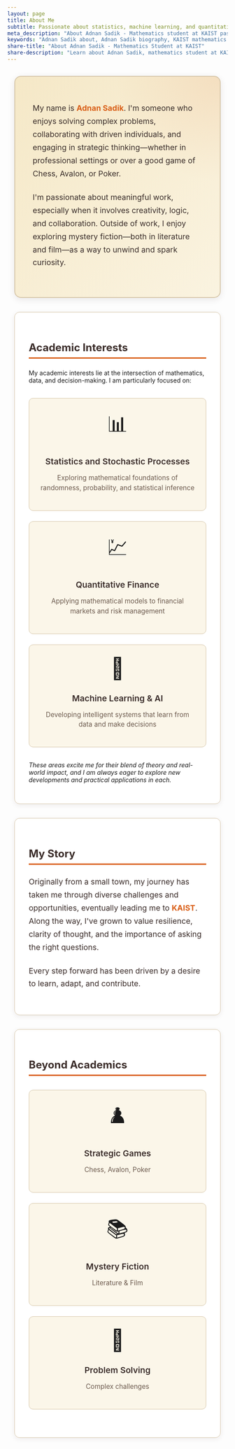 ```yaml
---
layout: page
title: About Me
subtitle: Passionate about statistics, machine learning, and quantitative finance
meta_description: "About Adnan Sadik - Mathematics student at KAIST passionate about statistical learning, machine learning, quantitative finance, and strategic thinking. Personal story and academic interests."
keywords: "Adnan Sadik about, Adnan Sadik biography, KAIST mathematics student, statistical learning, machine learning, quantitative finance, chess player, mystery fiction, academic interests"
share-title: "About Adnan Sadik - Mathematics Student at KAIST"
share-description: "Learn about Adnan Sadik, mathematics student at KAIST with interests in statistical learning, machine learning, and quantitative finance."
---
```


<div class="about-container">

<div class="intro-card">
<div class="intro-content">
<p>My name is <strong>Adnan Sadik</strong>. I'm someone who enjoys solving complex problems, collaborating with driven individuals, and engaging in strategic thinking—whether in professional settings or over a good game of Chess, Avalon, or Poker.</p>

<p>I'm passionate about meaningful work, especially when it involves creativity, logic, and collaboration. Outside of work, I enjoy exploring mystery fiction—both in literature and film—as a way to unwind and spark curiosity.</p>
</div>
</div>

<div class="interests-card">
<h3>Academic Interests</h3>
<p>My academic interests lie at the intersection of mathematics, data, and decision-making. I am particularly focused on:</p>

<div class="interest-grid">
<div class="interest-item">
<div class="interest-icon">📊</div>
<h4>Statistics and Stochastic Processes</h4>
<p>Exploring mathematical foundations of randomness, probability, and statistical inference</p>
</div>

<div class="interest-item">
<div class="interest-icon">💹</div>
<h4>Quantitative Finance</h4>
<p>Applying mathematical models to financial markets and risk management</p>
</div>

<div class="interest-item">
<div class="interest-icon">🤖</div>
<h4>Machine Learning & AI</h4>
<p>Developing intelligent systems that learn from data and make decisions</p>
</div>
</div>

<p><em>These areas excite me for their blend of theory and real-world impact, and I am always eager to explore new developments and practical applications in each.</em></p>
</div>

<div class="story-card">
<h3>My Story</h3>
<div class="story-content">
<p>Originally from a small town, my journey has taken me through diverse challenges and opportunities, eventually leading me to <strong>KAIST</strong>. Along the way, I've grown to value resilience, clarity of thought, and the importance of asking the right questions.</p>

<p>Every step forward has been driven by a desire to learn, adapt, and contribute.</p>
</div>
</div>

<div class="hobbies-card">
<h3>Beyond Academics</h3>
<div class="hobby-grid">
<div class="hobby-item">
<div class="hobby-icon">♟️</div>
<h4>Strategic Games</h4>
<p>Chess, Avalon, Poker</p>
</div>

<div class="hobby-item">
<div class="hobby-icon">📚</div>
<h4>Mystery Fiction</h4>
<p>Literature & Film</p>
</div>

<div class="hobby-item">
<div class="hobby-icon">🧠</div>
<h4>Problem Solving</h4>
<p>Complex challenges</p>
</div>
</div>
</div>

</div>

<!-- Hidden content for SEO: data scientist, AI researcher, machine learning expert, deep learning, artificial intelligence -->

<style>
/* About Me Page Styling */
.about-container {
  max-width: 900px;
  margin: 0 auto;
  padding: 1rem;
}

.intro-card {
  background: linear-gradient(135deg, #F5E8C7 0%, #FAF3E0 100%);
  border: 2px solid #D6C6A9;
  border-radius: 15px;
  padding: 2.5rem;
  margin-bottom: 2rem;
  box-shadow: 0 4px 15px rgba(58, 44, 41, 0.1);
  transition: all 0.3s ease;
  position: relative;
  overflow: hidden;
}

.intro-card::before {
  content: '';
  position: absolute;
  top: -50%;
  right: -50%;
  width: 100%;
  height: 100%;
  background: radial-gradient(circle, rgba(217, 95, 24, 0.1) 0%, transparent 70%);
  transition: all 0.5s ease;
}

.intro-card:hover {
  transform: translateY(-5px);
  box-shadow: 0 8px 25px rgba(58, 44, 41, 0.15);
  border-color: #D95F18;
}

.intro-card:hover::before {
  top: -30%;
  right: -30%;
}

.intro-content {
  position: relative;
  z-index: 1;
}

.intro-content p {
  font-size: 1.1rem;
  line-height: 1.7;
  color: #3A2C29;
  margin-bottom: 1.5rem;
}

.intro-content strong {
  color: #D95F18;
  font-weight: 700;
}

.interests-card, .story-card, .hobbies-card {
  background: rgba(255, 255, 255, 0.9);
  border: 1px solid #D6C6A9;
  border-radius: 12px;
  padding: 2rem;
  margin-bottom: 2rem;
  box-shadow: 0 3px 12px rgba(58, 44, 41, 0.08);
  transition: all 0.3s ease;
}

.interests-card:hover, .story-card:hover, .hobbies-card:hover {
  transform: translateY(-3px);
  box-shadow: 0 6px 20px rgba(58, 44, 41, 0.12);
  border-color: #C4470D;
}

.interests-card h3, .story-card h3, .hobbies-card h3 {
  color: #3A2C29;
  border-bottom: 3px solid #D95F18;
  padding-bottom: 0.5rem;
  margin-bottom: 1.5rem;
  font-weight: bold;
  font-size: 1.5rem;
}

.interest-grid, .hobby-grid {
  display: grid;
  grid-template-columns: repeat(auto-fit, minmax(250px, 1fr));
  gap: 1.5rem;
  margin: 2rem 0;
}

.interest-item, .hobby-item {
  background: rgba(245, 232, 199, 0.4);
  border: 1px solid #D6C6A9;
  border-radius: 10px;
  padding: 1.5rem;
  text-align: center;
  transition: all 0.3s ease;
  position: relative;
  overflow: hidden;
}

.interest-item::before, .hobby-item::before {
  content: '';
  position: absolute;
  top: 0;
  left: -100%;
  width: 100%;
  height: 100%;
  background: linear-gradient(90deg, transparent, rgba(217, 95, 24, 0.1), transparent);
  transition: all 0.6s ease;
}

.interest-item:hover, .hobby-item:hover {
  transform: translateY(-5px) scale(1.02);
  box-shadow: 0 8px 20px rgba(58, 44, 41, 0.15);
  border-color: #D95F18;
  background: rgba(245, 232, 199, 0.6);
}

.interest-item:hover::before, .hobby-item:hover::before {
  left: 100%;
}

.interest-icon, .hobby-icon {
  font-size: 3rem;
  margin-bottom: 1rem;
  display: block;
  filter: grayscale(0.3);
  transition: all 0.3s ease;
}

.interest-item:hover .interest-icon, .hobby-item:hover .hobby-icon {
  filter: grayscale(0);
  transform: scale(1.1);
}

.interest-item h4, .hobby-item h4 {
  color: #3A2C29;
  margin-bottom: 0.8rem;
  font-weight: 600;
  font-size: 1.2rem;
}

.interest-item p, .hobby-item p {
  color: #6D5A4D;
  font-size: 0.95rem;
  line-height: 1.5;
}

.story-content {
  font-size: 1.1rem;
  line-height: 1.7;
  color: #3A2C29;
}

.story-content p {
  margin-bottom: 1.5rem;
}

.story-content strong {
  color: #D95F18;
  font-weight: 700;
}

/* Dark Mode Support */
[data-theme="dark"] .intro-card {
  background: linear-gradient(135deg, #3A2418 0%, #2C1810 100%);
  border-color: #5A3825;
}

[data-theme="dark"] .intro-card::before {
  background: radial-gradient(circle, rgba(255, 138, 76, 0.1) 0%, transparent 70%);
}

[data-theme="dark"] .intro-content p {
  color: #F5E8C7;
}

[data-theme="dark"] .intro-content strong {
  color: #FF8A4C;
}

[data-theme="dark"] .interests-card,
[data-theme="dark"] .story-card,
[data-theme="dark"] .hobbies-card {
  background: rgba(58, 36, 24, 0.8);
  border-color: #5A3825;
}

[data-theme="dark"] .interests-card h3,
[data-theme="dark"] .story-card h3,
[data-theme="dark"] .hobbies-card h3 {
  color: #F5E8C7;
  border-bottom-color: #FF8A4C;
}

[data-theme="dark"] .interests-card p,
[data-theme="dark"] .story-card p,
[data-theme="dark"] .hobbies-card p {
  color: #F5E8C7;
}

[data-theme="dark"] .interest-item,
[data-theme="dark"] .hobby-item {
  background: rgba(58, 36, 24, 0.6);
  border-color: #5A3825;
}

[data-theme="dark"] .interest-item:hover,
[data-theme="dark"] .hobby-item:hover {
  background: rgba(58, 36, 24, 0.8);
  border-color: #FF8A4C;
}

[data-theme="dark"] .interest-item::before,
[data-theme="dark"] .hobby-item::before {
  background: linear-gradient(90deg, transparent, rgba(255, 138, 76, 0.1), transparent);
}

[data-theme="dark"] .interest-item h4,
[data-theme="dark"] .hobby-item h4 {
  color: #F5E8C7;
}

[data-theme="dark"] .interest-item p,
[data-theme="dark"] .hobby-item p {
  color: #D6C6A9;
}

[data-theme="dark"] .story-content {
  color: #F5E8C7;
}

[data-theme="dark"] .story-content strong {
  color: #FF8A4C;
}

/* Responsive Design */
@media (max-width: 768px) {
  .about-container {
    padding: 0.5rem;
  }
  
  .intro-card {
    padding: 1.5rem;
  }
  
  .interests-card, .story-card, .hobbies-card {
    padding: 1.5rem;
  }
  
  .interest-grid, .hobby-grid {
    grid-template-columns: 1fr;
    gap: 1rem;
  }
  
  .interest-icon, .hobby-icon {
    font-size: 2.5rem;
  }
}
</style>


